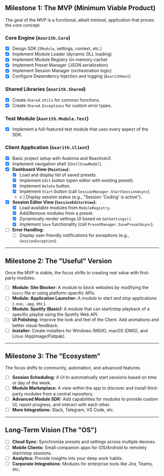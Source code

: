﻿## Milestone 1: The MVP (Minimum Viable Product)

The goal of the MVP is a functional, albeit minimal, application that proves the core concept.

### Core Engine (`Axorith.Core`)
- [x] Design SDK (`IModule`, settings, context, etc.)
- [x] Implement Module Loader (dynamic DLL loading)
- [x] Implement Module Registry (in-memory cache)
- [x] Implement Preset Manager (JSON serialization)
- [x] Implement Session Manager (orchestration logic)
- [x] Configure Dependency Injection and logging (`AxorithHost`)

### Shared Libraries (`Axorith.Shared`)
- [x] Create `Shared.Utils` for common functions.
- [x] Create `Shared.Exceptions` for custom error types.

### Test Module (`Axorith.Module.Test`)
- [x] Implement a full-featured test module that uses every aspect of the SDK.

### Client Application (`Axorith.Client`)
- [x] Basic project setup with Avalonia and ReactiveUI.
- [x] Implement navigation shell (`ShellViewModel`).
- [x] **Dashboard View (`MainView`):**
    - [x] Load and display list of saved presets.
    - [x] Implement `Edit` button (open editor with existing preset).
    - [x] Implement `Delete` button.
    - [x] Implement `Start` button (call `SessionManager.StartSessionAsync`).
    - x ] Display session status (e.g., "Session 'Coding' is active").
- [x] **Session Editor View (`SessionEditorView`):**
    - [x] Load available modules from `ModuleRegistry`.
    - [x] Add/Remove modules from a preset.
    - [x] Dynamically render settings UI based on `GetSettings()`.
    - [x] Implement `Save` functionality (call `PresetManager.SavePresetAsync`).
- [ ] **Error Handling:**
    - [ ] Display user-friendly notifications for exceptions (e.g., `SessionException`).

---

## Milestone 2: The "Useful" Version

Once the MVP is stable, the focus shifts to creating real value with first-party modules.

- [ ] **Module: Site Blocker:** A module to block websites by modifying the `hosts` file or using platform-specific APIs.
- [ ] **Module: Application Launcher:** A module to start and stop applications (`.exe`, `.app`, etc.).
- [ ] **Module: Spotify (Basic):** A module that can start/stop playback of a specific playlist using the Spotify Web API.
- [ ] **UI Polishing:** Improve the look and feel of the Client. Add animations and better visual feedback.
- [ ] **Installer:** Create installers for Windows (MSIX), macOS (DMG), and Linux (AppImage/Flatpak).

---

## Milestone 3: The "Ecosystem"

The focus shifts to community, automation, and advanced features.

- [ ] **Session Scheduling:** A UI to automatically start sessions based on time or day of the week.
- [ ] **Module Marketplace:** A view within the app to discover and install third-party modules from a central repository.
- [ ] **Advanced Module SDK:** Add capabilities for modules to provide custom UI, report progress, and interact with each other.
- [ ] **More Integrations:** Slack, Telegram, VS Code, etc.

---

## Long-Term Vision (The "OS")

- [ ] **Cloud Sync:** Synchronize presets and settings across multiple devices.
- [ ] **Mobile Clients:** Small companion apps for iOS/Android to remotely start/stop sessions.
- [ ] **Analytics:** Provide insights into your deep work habits.
- [ ] **Corporate Integrations:** Modules for enterprise tools like Jira, Teams, etc.